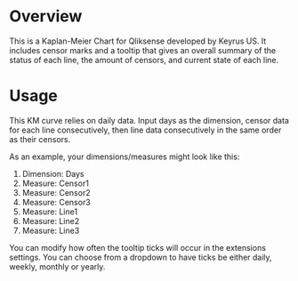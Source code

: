 # Overview
This is a Kaplan-Meier Chart for Qliksense developed by Keyrus US. It includes censor marks and a tooltip that gives an overall summary of the status of each line, the amount of censors, and current state of each line.

# Usage
This KM curve relies on daily data. Input days as the dimension, censor data for each line consecutively, then line data consecutively in the same order as their censors. 

As an example, your dimensions/measures might look like this:
1. Dimension: Days
1. Measure: Censor1
2. Measure: Censor2
3. Measure: Censor3
4. Measure: Line1
5. Measure: Line2
6. Measure: Line3

You can modify how often the tooltip ticks will occur in the extensions settings. You can choose from a dropdown to have ticks be either daily, weekly, monthly or yearly.
